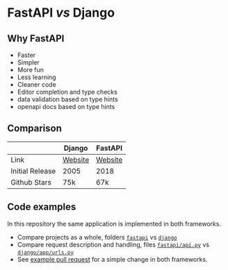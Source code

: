 # FastAPI _vs_ Django

## Why FastAPI

- Faster
- Simpler
- More fun
- Less learning
- Cleaner code
- Editor completion and type checks
- data validation based on type hints
- openapi docs based on type hints


## Comparison

|                 | Django                                    | FastAPI                                  |
|-----------------|-------------------------------------------|------------------------------------------|
| Link            | [Website](https://www.djangoproject.com/) | [Website](https://fastapi.tiangolo.com/) |
| Initial Release | 2005                                      | 2018                                     |
| Github Stars    | 75k                                       | 67k                                      |


## Code examples

In this repository the same application is implemented in both frameworks.  

- Compare projects as a whole, folders [`fastapi`](https://github.com/moshe-pheno/fastapi-vs-django/tree/main/fastapi) vs [`django`](https://github.com/moshe-pheno/fastapi-vs-django/tree/main/django)
- Compare request description and handling, files [`fastapi/api.py`](https://github.com/moshe-pheno/fastapi-vs-django/blob/main/fastapi/api.py) vs [`django/app/urls.py`](https://github.com/moshe-pheno/fastapi-vs-django/blob/main/django/app/urls.py)
- See [example pull request](https://github.com/moshe-pheno/fastapi-vs-django/pull/1) for a simple change in both frameworks.


